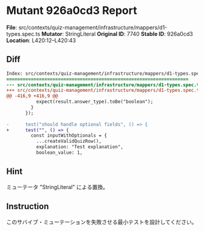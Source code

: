 # Mutant 926a0cd3 Report

**File**: src/contexts/quiz-management/infrastructure/mappers/d1-types.spec.ts
**Mutator**: StringLiteral
**Original ID**: 7740
**Stable ID**: 926a0cd3
**Location**: L420:12–L420:43

## Diff

```diff
Index: src/contexts/quiz-management/infrastructure/mappers/d1-types.spec.ts
===================================================================
--- src/contexts/quiz-management/infrastructure/mappers/d1-types.spec.ts	original
+++ src/contexts/quiz-management/infrastructure/mappers/d1-types.spec.ts	mutated #7740
@@ -416,9 +416,9 @@
           expect(result.answer_type).toBe("boolean");
         }
       });
 
-      test("should handle optional fields", () => {
+      test("", () => {
         const inputWithOptionals = {
           ...createValidQuizRow(),
           explanation: "Test explanation",
           boolean_value: 1,
```

## Hint

ミューテータ "StringLiteral" による置換。

## Instruction

このサバイブ・ミューテーションを失敗させる最小テストを設計してください。
